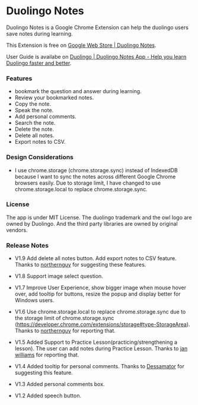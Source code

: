 # Duolingo Notes

Duolingo Notes is a Google Chrome Extension can help the duolingo users save notes during learning.

This Extension is free on [Google Web Store | Duolingo Notes](https://chrome.google.com/webstore/detail/duolingo-notes/fdhafjdcofficgjebiflfamofkoedieh).

User Guide is availabe on [Duolingo | Duolingo Notes App - Help you learn Duolingo faster and better](https://www.duolingo.com/comment/2976444).

### Features
* bookmark the question and answer during learning.
* Review your bookmarked notes.
* Copy the note.
* Speak the note.
* Add personal comments.
* Search the note.
* Delete the note.
* Delete all notes.
* Export notes to CSV.

### Design Considerations
* I use chrome.storage (chrome.storage.sync) instead of IndexedDB because I want to sync the notes across different Google Chrome browsers easily. Due to storage limit, I have changed to use chrome.storage.local to replace chrome.storage.sync.

### License
The app is under MIT License. The duolingo trademark and the owl logo are owned by Duolingo. And the third party libraries are owned by original vendors.

### Release Notes
* V1.9
Add delete all notes button. Add export notes to CSV feature. Thanks to [northernguy](https://www.duolingo.com/northernguy) for suggesting these features.

* V1.8
Support image select question.

* V1.7
Improve User Experience, show bigger image when mouse hover over, add tooltip for buttons, resize the popup and display better for Windows users.

* V1.6
Use chrome.storage.local to replace chrome.storage.sync due to the storage limit of chrome.storage.sync (https://developer.chrome.com/extensions/storage#type-StorageArea). Thanks to [northernguy](https://www.duolingo.com/northernguy) for reporting that.

* V1.5
Added Support to Practice Lesson(practicing/strengthening a lesson). The user can add notes during Practice Lesson. Thanks to [jan williams](https://www.duolingo.com/willijanb) for reporting that.

* V1.4
Added tooltip for personal comments. Thanks to [Dessamator](https://www.duolingo.com/Dessamator) for suggesting this feature.

* V1.3
Added personal comments box.

* V1.2
Added speech button.
